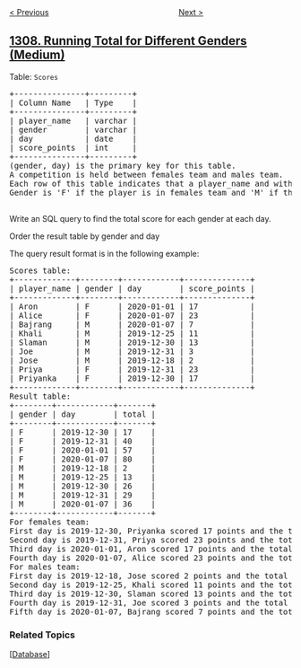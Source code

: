 <!--|This file generated by command(leetcode description); DO NOT EDIT.    |-->
<!--+----------------------------------------------------------------------+-->
<!--|@author    openset <openset.wang@gmail.com>                           |-->
<!--|@link      https://github.com/openset                                 |-->
<!--|@home      https://github.com/openset/leetcode                        |-->
<!--+----------------------------------------------------------------------+-->

[< Previous](../verbal-arithmetic-puzzle "Verbal Arithmetic Puzzle")
　　　　　　　　　　　　　　　　
[Next >](../decrypt-string-from-alphabet-to-integer-mapping "Decrypt String from Alphabet to Integer Mapping")

## [1308. Running Total for Different Genders (Medium)](https://leetcode.com/problems/running-total-for-different-genders "不同性别每日分数总计")

<p>Table: <code>Scores</code></p>
<pre>
+---------------+---------+
| Column Name   | Type    |
+---------------+---------+
| player_name   | varchar |
| gender        | varchar |
| day           | date    |
| score_points  | int     |
+---------------+---------+
(gender, day) is the primary key for this table.
A competition is held between females team and males team.
Each row of this table indicates that a player_name and with gender has scored score_point in someday.
Gender is 'F' if the player is in females team and 'M' if the player is in males team.
 </pre>

Write an SQL query to find the total score for each gender at each day.

Order the result table by gender and day

The query result format is in the following example:
<pre>
Scores table:
+-------------+--------+------------+--------------+
| player_name | gender | day        | score_points |
+-------------+--------+------------+--------------+
| Aron        | F      | 2020-01-01 | 17           |
| Alice       | F      | 2020-01-07 | 23           |
| Bajrang     | M      | 2020-01-07 | 7            |
| Khali       | M      | 2019-12-25 | 11           |
| Slaman      | M      | 2019-12-30 | 13           |
| Joe         | M      | 2019-12-31 | 3            |
| Jose        | M      | 2019-12-18 | 2            |
| Priya       | F      | 2019-12-31 | 23           |
| Priyanka    | F      | 2019-12-30 | 17           |
+-------------+--------+------------+--------------+
Result table:
+--------+------------+-------+
| gender | day        | total |
+--------+------------+-------+
| F      | 2019-12-30 | 17    |
| F      | 2019-12-31 | 40    |
| F      | 2020-01-01 | 57    |
| F      | 2020-01-07 | 80    |
| M      | 2019-12-18 | 2     |
| M      | 2019-12-25 | 13    |
| M      | 2019-12-30 | 26    |
| M      | 2019-12-31 | 29    |
| M      | 2020-01-07 | 36    |
+--------+------------+-------+
For females team:
First day is 2019-12-30, Priyanka scored 17 points and the total score for the team is 17.
Second day is 2019-12-31, Priya scored 23 points and the total score for the team is 40.
Third day is 2020-01-01, Aron scored 17 points and the total score for the team is 57.
Fourth day is 2020-01-07, Alice scored 23 points and the total score for the team is 80.
For males team:
First day is 2019-12-18, Jose scored 2 points and the total score for the team is 2.
Second day is 2019-12-25, Khali scored 11 points and the total score for the team is 13.
Third day is 2019-12-30, Slaman scored 13 points and the total score for the team is 26.
Fourth day is 2019-12-31, Joe scored 3 points and the total score for the team is 29.
Fifth day is 2020-01-07, Bajrang scored 7 points and the total score for the team is 36.
</pre>

### Related Topics
  [[Database](../../tag/database/README.md)]
